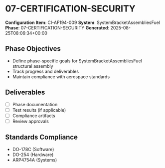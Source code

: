 # 07-CERTIFICATION-SECURITY

**Configuration Item**: CI-AF194-009
**System**: SystemBracketAssembliesFuel
**Phase**: 07-CERTIFICATION-SECURITY
**Generated**: 2025-08-25T08:06:34+00:00

## Phase Objectives
- Define phase-specific goals for SystemBracketAssembliesFuel structural assembly
- Track progress and deliverables
- Maintain compliance with aerospace standards

## Deliverables
- [ ] Phase documentation
- [ ] Test results (if applicable)
- [ ] Compliance artifacts
- [ ] Review approvals

## Standards Compliance
- DO-178C (Software)
- DO-254 (Hardware)
- ARP4754A (Systems)

